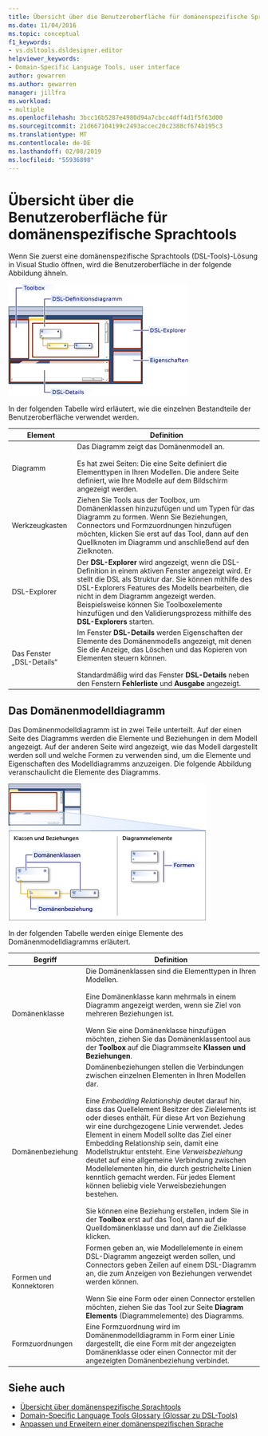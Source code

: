```yaml
---
title: Übersicht über die Benutzeroberfläche für domänenspezifische Sprachtools
ms.date: 11/04/2016
ms.topic: conceptual
f1_keywords:
- vs.dsltools.dsldesigner.editor
helpviewer_keywords:
- Domain-Specific Language Tools, user interface
author: gewarren
ms.author: gewarren
manager: jillfra
ms.workload:
- multiple
ms.openlocfilehash: 3bcc16b5287e4980d94a7cbcc4dff4d1f5f63d00
ms.sourcegitcommit: 21d667104199c2493accec20c2388cf674b195c3
ms.translationtype: MT
ms.contentlocale: de-DE
ms.lasthandoff: 02/08/2019
ms.locfileid: "55936898"
---
```

# <a name="overview-of-the-domain-specific-language-tools-user-interface"></a>Übersicht über die Benutzeroberfläche für domänenspezifische Sprachtools
Wenn Sie zuerst eine domänenspezifische Sprachtools (DSL-Tools)-Lösung in Visual Studio öffnen, wird die Benutzeroberfläche in der folgende Abbildung ähneln.

 ![DSL-Designer](../modeling/media/dsl_designer.png)

 In der folgenden Tabelle wird erläutert, wie die einzelnen Bestandteile der Benutzeroberfläche verwendet werden.

|**Element**|**Definition**|
|-|-|
|Diagramm|Das Diagramm zeigt das Domänenmodell an.<br /><br /> Es hat zwei Seiten: Die eine Seite definiert die Elementtypen in Ihren Modellen. Die andere Seite definiert, wie Ihre Modelle auf dem Bildschirm angezeigt werden.|
|Werkzeugkasten|Ziehen Sie Tools aus der Toolbox, um Domänenklassen hinzuzufügen und um Typen für das Diagramm zu formen. Wenn Sie Beziehungen, Connectors und Formzuordnungen hinzufügen möchten, klicken Sie erst auf das Tool, dann auf den Quellknoten im Diagramm und anschließend auf den Zielknoten.|
|DSL-Explorer|Der **DSL-Explorer** wird angezeigt, wenn die DSL-Definition in einem aktiven Fenster angezeigt wird. Er stellt die DSL als Struktur dar. Sie können mithilfe des DSL-Explorers Features des Modells bearbeiten, die nicht in dem Diagramm angezeigt werden. Beispielsweise können Sie Toolboxelemente hinzufügen und den Validierungsprozess mithilfe des **DSL-Explorers** starten.|
|Das Fenster „DSL-Details“|Im Fenster **DSL-Details** werden Eigenschaften der Elemente des Domänenmodells angezeigt, mit denen Sie die Anzeige, das Löschen und das Kopieren von Elementen steuern können.<br /><br /> Standardmäßig wird das Fenster **DSL-Details** neben den Fenstern **Fehlerliste** und **Ausgabe** angezeigt.|

## <a name="the-domain-model-diagram"></a>Das Domänenmodelldiagramm
 Das Domänenmodelldiagramm ist in zwei Teile unterteilt. Auf der einen Seite des Diagramms werden die Elemente und Beziehungen in dem Modell angezeigt. Auf der anderen Seite wird angezeigt, wie das Modell dargestellt werden soll und welche Formen zu verwenden sind, um die Elemente und Eigenschaften des Modelldiagramms anzuzeigen. Die folgende Abbildung veranschaulicht die Elemente des Diagramms.

 ![DSL-Designer mit Swimlane](../modeling/media/dsl_desinger.png)

 In der folgenden Tabelle werden einige Elemente des Domänenmodelldiagramms erläutert.

|**Begriff**|**Definition**|
|-|-|
|Domänenklasse|Die Domänenklassen sind die Elementtypen in Ihren Modellen.<br /><br /> Eine Domänenklasse kann mehrmals in einem Diagramm angezeigt werden, wenn sie Ziel von mehreren Beziehungen ist.<br /><br /> Wenn Sie eine Domänenklasse hinzufügen möchten, ziehen Sie das Domänenklassentool aus der **Toolbox** auf die Diagrammseite **Klassen und Beziehungen**.|
|Domänenbeziehung|Domänenbeziehungen stellen die Verbindungen zwischen einzelnen Elementen in Ihren Modellen dar.<br /><br /> Eine *Embedding Relationship* deutet darauf hin, dass das Quellelement Besitzer des Zielelements ist oder dieses enthält. Für diese Art von Beziehung wir eine durchgezogene Linie verwendet. Jedes Element in einem Modell sollte das Ziel einer Embedding Relationship sein, damit eine Modellstruktur entsteht. Eine *Verweisbeziehung* deutet auf eine allgemeine Verbindung zwischen Modellelementen hin, die durch gestrichelte Linien kenntlich gemacht werden. Für jedes Element können beliebig viele Verweisbeziehungen bestehen.<br /><br /> Sie können eine Beziehung erstellen, indem Sie in der **Toolbox** erst auf das Tool, dann auf die Quelldomänenklasse und dann auf die Zielklasse klicken.|
|Formen und Konnektoren|Formen geben an, wie Modellelemente in einem DSL-Diagramm angezeigt werden sollen, und Connectors geben Zeilen auf einem DSL-Diagramm an, die zum Anzeigen von Beziehungen verwendet werden können.<br /><br /> Wenn Sie eine Form oder einen Connector erstellen möchten, ziehen Sie das Tool zur Seite **Diagram Elements** (Diagrammelemente) des Diagramms.|
|Formzuordnungen|Eine Formzuordnung wird im Domänenmodelldiagramm in Form einer Linie dargestellt, die eine Form mit der angezeigten Domänenklasse oder einen Connector mit der angezeigten Domänenbeziehung verbindet.|

## <a name="see-also"></a>Siehe auch

- [Übersicht über domänenspezifische Sprachtools](../modeling/overview-of-domain-specific-language-tools.md)
- [Domain-Specific Language Tools Glossary (Glossar zu DSL-Tools)](https://msdn.microsoft.com/ca5e84cb-a315-465c-be24-76aa3df276aa)
- [Anpassen und Erweitern einer domänenspezifischen Sprache](../modeling/customizing-and-extending-a-domain-specific-language.md)